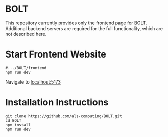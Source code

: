 # BOLT
This repository currently provides only the frontend page for BOLT. Additional backend servers are required for the full functionality, which are not described here.
# Start Frontend Website
```
#.../BOLT/frontend
npm run dev
```

Navigate to [localhost:5173](localhost:5173)

# Installation Instructions
```
git clone https://github.com/als-computing/BOLT.git
cd BOLT
npm install
npm run dev
```